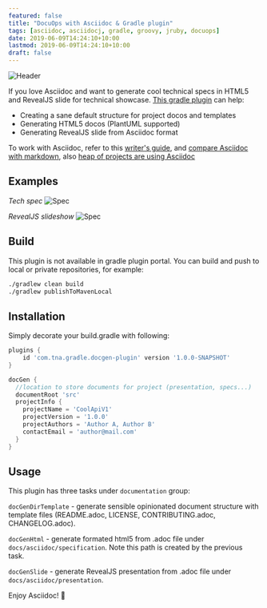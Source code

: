 ```yaml
---
featured: false
title: "DocuOps with Asciidoc & Gradle plugin"
tags: [asciidoc, asciidocj, gradle, groovy, jruby, docuops]
date: 2019-06-09T14:24:10+10:00
lastmod: 2019-06-09T14:24:10+10:00
draft: false
---
```


![Header](/img/posts/2019-06-09-head.png#headerimage 'Spec')

If you love Asciidoc and want to generate cool technical specs in HTML5 and RevealJS slide for technical showcase. [This gradle plugin](https://github.com/thanhnamit/docgen-gradle-plugin) can help:

* Creating a sane default structure for project docos and templates
* Generating HTML5 docos (PlantUML supported)
* Generating RevealJS slide from Asciidoc format

To work with Asciidoc, refer to this [writer's guide](https://asciidoctor.org/docs/asciidoc-writers-guide/#listing-and-source-code-blocks), and [compare Asciidoc with markdown](https://asciidoctor.org/docs/asciidoc-vs-markdown/), also [heap of projects are using Asciidoc](https://github.com/asciidoctor/asciidoctor.org/issues/270)

## Examples

*Tech spec*
![Spec](/img/posts/2019-06-09-spec.png#bodyimage 'Spec')

*RevealJS slideshow*
![Spec](/img/posts/2019-06-09-slide.png#bodyimage 'Spec')

## Build
This plugin is not available in gradle plugin portal. You can build and push to local or private repositories, for example:

```sh
./gradlew clean build
./gradlew publishToMavenLocal
```
<p/>
 
## Installation
Simply decorate your build.gradle with following:

```groovy
plugins {
    id 'com.tna.gradle.docgen-plugin' version '1.0.0-SNAPSHOT'
}

docGen {
  //location to store documents for project (presentation, specs...)
  documentRoot 'src' 
  projectInfo {
    projectName = 'CoolApiV1'
    projectVersion = '1.0.0'
    projectAuthors = 'Author A, Author B'
    contactEmail = 'author@mail.com'   
  }
}
```
<p/>

## Usage 
This plugin has three tasks under `documentation` group:

`docGenDirTemplate` - generate sensible opinionated document structure with template files (README.adoc, LICENSE, CONTRIBUTING.adoc, CHANGELOG.adoc). 

`docGenHtml` - generate formated html5 from .adoc file under `docs/asciidoc/specification`. Note this path is created by the previous task.

`docGenSlide` - generate RevealJS presentation from .adoc file under `docs/asciidoc/presentation`.

Enjoy Asciidoc! :feet:

